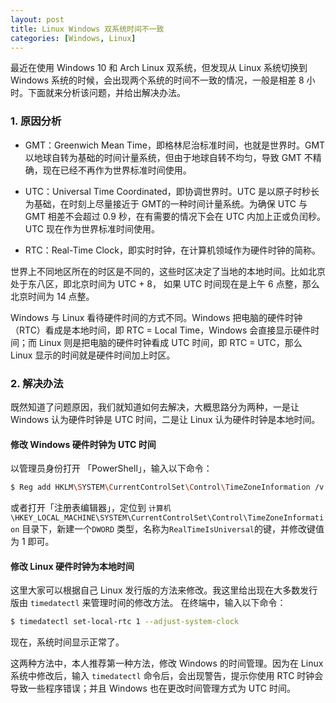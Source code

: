 ```yaml
---
layout: post
title: Linux Windows 双系统时间不一致
categories: [Windows, Linux]
---
```

最近在使用 Windows 10 和 Arch Linux 双系统，但发现从 Linux 系统切换到 Windows 系统的时候，会出现两个系统的时间不一致的情况，一般是相差 8 小时。下面就来分析该问题，并给出解决办法。

### 1. 原因分析
- GMT：Greenwich Mean Time，即格林尼治标准时间，也就是世界时。GMT 以地球自转为基础的时间计量系统，但由于地球自转不均匀，导致 GMT 不精确，现在已经不再作为世界标准时间使用。

- UTC：Universal Time Coordinated，即协调世界时。UTC 是以原子时秒长为基础，在时刻上尽量接近于 GMT的一种时间计量系统。为确保 UTC 与 GMT 相差不会超过 0.9 秒，在有需要的情况下会在 UTC 内加上正或负闰秒。UTC 现在作为世界标准时间使用。

- RTC：Real-Time Clock，即实时时钟，在计算机领域作为硬件时钟的简称。

世界上不同地区所在的时区是不同的，这些时区决定了当地的本地时间。比如北京处于东八区，即北京时间为 UTC + 8，
如果 UTC 时间现在是上午 6 点整，那么北京时间为 14 点整。

Windows 与 Linux 看待硬件时间的方式不同。Windows 把电脑的硬件时钟（RTC）看成是本地时间，即 RTC = Local Time，Windows 会直接显示硬件时间；而 Linux 则是把电脑的硬件时钟看成 UTC 时间，即 RTC = UTC，那么 Linux 显示的时间就是硬件时间加上时区。

### 2. 解决办法
既然知道了问题原因，我们就知道如何去解决，大概思路分为两种，一是让 Windows 认为硬件时钟是 UTC 时间，二是让 Linux 认为硬件时钟是本地时间。

#### 修改 Windows 硬件时钟为 UTC 时间
以管理员身份打开 「PowerShell」，输入以下命令：

``` bash
$ Reg add HKLM\SYSTEM\CurrentControlSet\Control\TimeZoneInformation /v RealTimeIsUniversal /t REG_DWORD /d 1
```
或者打开「注册表编辑器」，定位到
`计算机\HKEY_LOCAL_MACHINE\SYSTEM\CurrentControlSet\Control\TimeZoneInformation`
目录下，新建一个`DWORD` 类型，名称为`RealTimeIsUniversal`的键，并修改键值为 1 即可。

#### 修改 Linux 硬件时钟为本地时间
这里大家可以根据自己 Linux 发行版的方法来修改。我这里给出现在大多数发行版由 `timedatectl` 来管理时间的修改方法。
在终端中，输入以下命令：

```bash
$ timedatectl set-local-rtc 1 --adjust-system-clock
```
现在，系统时间显示正常了。

这两种方法中，本人推荐第一种方法，修改 Windows 的时间管理。因为在 Linux 系统中修改后，输入 `timedatectl` 命令后，会出现警告，提示你使用  RTC 时钟会导致一些程序错误；并且 Windows 也在更改时间管理方式为 UTC 时间。

